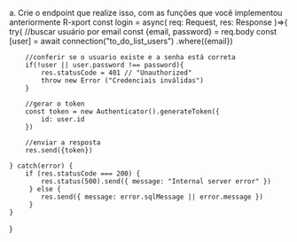 a. Crie o endpoint que realize isso, com as funções que você implementou anteriormente
R-xport const login = async(
    req: Request,
    res: Response
)=>{
    try{
        //buscar usuário por email
        const {email, password} = req.body
        const [user] = await connection("to_do_list_users")
    .where({email})

        //conferir se o usuario existe e a senha está correta
        if(!user || user.password !== password){
            res.statusCode = 401 // "Unauthorized"
            throw new Error ("Credenciais inválidas")
        }

        //gerar o token
        const token = new Authenticator().generateToken({
            id: user.id
        })

        //enviar a resposta
        res.send({token})

    } catch(error) {
        if (res.statusCode === 200) {
            res.status(500).send({ message: "Internal server error" })
         } else {
            res.send({ message: error.sqlMessage || error.message })
         }
    }
}